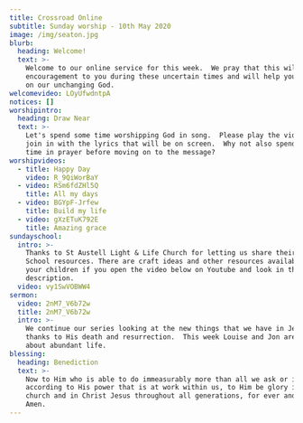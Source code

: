 ```yaml
---
title: Crossroad Online
subtitle: Sunday worship - 10th May 2020
image: /img/seaton.jpg
blurb:
  heading: Welcome!
  text: >-
    Welcome to our online service for this week.  We pray that this will be an
    encouragement to you during these uncertain times and will help you to focus
    on our unchanging God. 
welcomevideo: LOyUfwdntpA
notices: []
worshipintro:
  heading: Draw Near
  text: >-
    Let's spend some time worshipping God in song.  Please play the videos and
    join in with the lyrics that will be on screen.  Why not also spend some
    time in prayer before moving on to the message?
worshipvideos:
  - title: Happy Day
    video: R_9QiWorBaY
  - video: RSm6fdZHl5Q
    title: All my days
  - video: BGYpF-Jrfew
    title: Build my life
  - video: gXzETuK792E
    title: Amazing grace
sundayschool:
  intro: >-
    Thanks to St Austell Light & Life Church for letting us share their Sunday
    School resources. There are craft ideas and other resources available for
    your children if you open the video below on Youtube and look in the video
    description.
  video: vy1SwVOBWW4
sermon:
  video: 2nM7_V6b72w
  title: 2nM7_V6b72w
  intro: >-
    We continue our series looking at the new things that we have in Jesus
    thanks to His death and resurrection.  This week Louise and Jon are talking
    about abundant life.
blessing:
  heading: Benediction
  text: >-
    Now to Him who is able to do immeasurably more than all we ask or imagine,
    according to His power that is at work within us, to Him be glory in the
    church and in Christ Jesus throughout all generations, for ever and ever!
    Amen.
---
```


